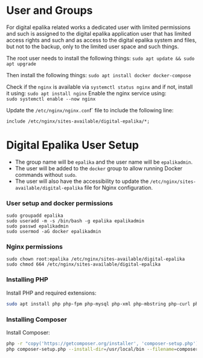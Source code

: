 # User and Groups

For digital epalika related works a dedicated user with limited permissions and such is assigned to the digital epalika application user that has limited access rights and such and as access to the digital epalika system and files, but not to the backup, only to the limited user space and such things.

The root user needs to install the following things:
`sudo apt update && sudo apt upgrade`

Then install the following things:
`sudo apt install docker docker-compose`

Check if the `nginx` is available via `systemctl status nginx` and if not, install it using:
`sudo apt install nginx`
Enable  the nginx service using:   
`sudo systemctl enable --now nginx`

Update the `/etc/nginx/nginx.con`f` file to include the following line:
```
include /etc/nginx/sites-available/digital-epalika/*;
```

# Digital Epalika User Setup

- The group name will be `epalika` and the user name will be `epalikadmin`.
- The user will be added to the `docker` group to allow running Docker commands without `sudo`.
- The user will also have the accessibility to update the `/etc/nginx/sites-available/digital-epalika` file for Nginx configuration.

### User setup and docker permissions

```
sudo groupadd epalika
sudo useradd -m -s /bin/bash -g epalika epalikadmin
sudo passwd epalikadmin
sudo usermod -aG docker epalikadmin
```

### Nginx permissions
```
sudo chown root:epalika /etc/nginx/sites-available/digital-epalika
sudo chmod 664 /etc/nginx/sites-available/digital-epalika
```

### Installing PHP
Install PHP and required extensions:
```bash
sudo apt install php php-fpm php-mysql php-xml php-mbstring php-curl php-zip php-gd php-bcmath php-json
```
### Installing Composer
Install Composer:   
```bash
php -r "copy('https://getcomposer.org/installer', 'composer-setup.php');"
php composer-setup.php --install-dir=/usr/local/bin --filename=composer
```